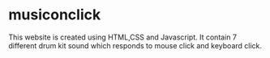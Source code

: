# musiconclick
This website is created using HTML,CSS and Javascript.
It contain 7 different drum kit sound which responds to mouse click and keyboard click.

